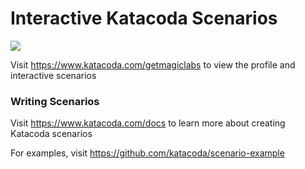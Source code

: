 # Interactive Katacoda Scenarios

[![](http://shields.katacoda.com/katacoda/getmagiclabs/count.svg)](https://www.katacoda.com/getmagiclabs "Get your profile on Katacoda.com")

Visit https://www.katacoda.com/getmagiclabs to view the profile and interactive scenarios

### Writing Scenarios
Visit https://www.katacoda.com/docs to learn more about creating Katacoda scenarios

For examples, visit https://github.com/katacoda/scenario-example
